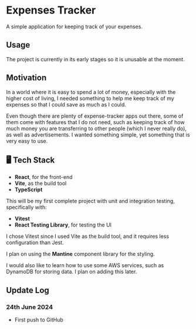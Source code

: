 # Expenses Tracker

A simple application for keeping track of your expenses.

## Usage

The project is currently in its early stages so it is unusable at the moment.

<!-- ## Features

These are the features I intend to include as part of the main functionalities:

- Add an 'entry'. Each 'entry' has a name, a price, and a category it belongs to.
- Specify a budget limit for each category.
- Specify a warning for each category when you are close to reaching the budget limit. -->

## Motivation

In a world where it is easy to spend a lot of money, especially with the higher cost of living, I needed something to help me keep track of my expenses so that I could save as much as I could.

Even though there are plenty of expense-tracker apps out there, some of them come with features that I do not need, such as keeping track of how much money you are transferring to other people (which I never really do), as well as advertisements. I wanted something simple, yet something that is very easy to use.

## :desktop_computer: Tech Stack

- **React**, for the front-end
- **Vite**, as the build tool
- **TypeScript**

This will be my first complete project with unit and integration testing, specifically with:

- **Vitest**
- **React Testing Library**, for testing the UI

I chose Vitest since I used Vite as the build tool, and it requires less configuration than Jest.

I plan on using the **Mantine** component library for the styling.

I would also like to learn how to use some AWS services, such as DynamoDB for storing data. I plan on adding this later.

## Update Log

### 24th June 2024

- First push to GitHub
